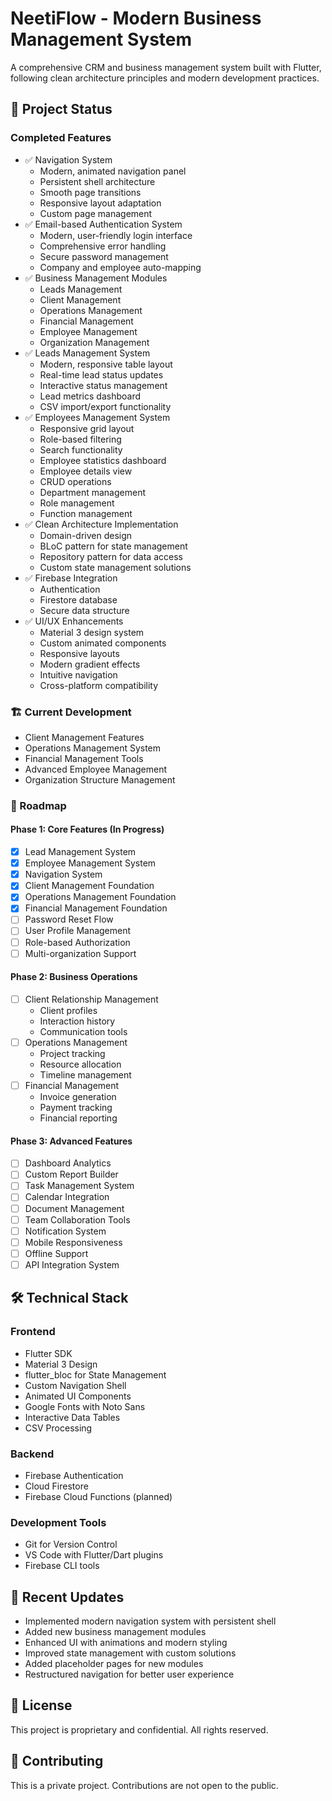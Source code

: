 # NeetiFlow - Modern Business Management System

A comprehensive CRM and business management system built with Flutter, following clean architecture principles and modern development practices.

## 🚀 Project Status

### Completed Features
- ✅ Navigation System
  - Modern, animated navigation panel
  - Persistent shell architecture
  - Smooth page transitions
  - Responsive layout adaptation
  - Custom page management
- ✅ Email-based Authentication System
  - Modern, user-friendly login interface
  - Comprehensive error handling
  - Secure password management
  - Company and employee auto-mapping
- ✅ Business Management Modules
  - Leads Management
  - Client Management
  - Operations Management
  - Financial Management
  - Employee Management
  - Organization Management
- ✅ Leads Management System
  - Modern, responsive table layout
  - Real-time lead status updates
  - Interactive status management
  - Lead metrics dashboard
  - CSV import/export functionality
- ✅ Employees Management System
  - Responsive grid layout
  - Role-based filtering
  - Search functionality
  - Employee statistics dashboard
  - Employee details view
  - CRUD operations
  - Department management
  - Role management
  - Function management
- ✅ Clean Architecture Implementation
  - Domain-driven design
  - BLoC pattern for state management
  - Repository pattern for data access
  - Custom state management solutions
- ✅ Firebase Integration
  - Authentication
  - Firestore database
  - Secure data structure
- ✅ UI/UX Enhancements
  - Material 3 design system
  - Custom animated components
  - Responsive layouts
  - Modern gradient effects
  - Intuitive navigation
  - Cross-platform compatibility

### 🏗️ Current Development
- Client Management Features
- Operations Management System
- Financial Management Tools
- Advanced Employee Management
- Organization Structure Management

### 📅 Roadmap

#### Phase 1: Core Features (In Progress)
- [x] Lead Management System
- [x] Employee Management System
- [x] Navigation System
- [x] Client Management Foundation
- [x] Operations Management Foundation
- [x] Financial Management Foundation
- [ ] Password Reset Flow
- [ ] User Profile Management
- [ ] Role-based Authorization
- [ ] Multi-organization Support

#### Phase 2: Business Operations
- [ ] Client Relationship Management
  - Client profiles
  - Interaction history
  - Communication tools
- [ ] Operations Management
  - Project tracking
  - Resource allocation
  - Timeline management
- [ ] Financial Management
  - Invoice generation
  - Payment tracking
  - Financial reporting

#### Phase 3: Advanced Features
- [ ] Dashboard Analytics
- [ ] Custom Report Builder
- [ ] Task Management System
- [ ] Calendar Integration
- [ ] Document Management
- [ ] Team Collaboration Tools
- [ ] Notification System
- [ ] Mobile Responsiveness
- [ ] Offline Support
- [ ] API Integration System

## 🛠️ Technical Stack

### Frontend
- Flutter SDK
- Material 3 Design
- flutter_bloc for State Management
- Custom Navigation Shell
- Animated UI Components
- Google Fonts with Noto Sans
- Interactive Data Tables
- CSV Processing

### Backend
- Firebase Authentication
- Cloud Firestore
- Firebase Cloud Functions (planned)

### Development Tools
- Git for Version Control
- VS Code with Flutter/Dart plugins
- Firebase CLI tools

## 🔄 Recent Updates
- Implemented modern navigation system with persistent shell
- Added new business management modules
- Enhanced UI with animations and modern styling
- Improved state management with custom solutions
- Added placeholder pages for new modules
- Restructured navigation for better user experience

## 📝 License

This project is proprietary and confidential. All rights reserved.

## 🤝 Contributing

This is a private project. Contributions are not open to the public.
